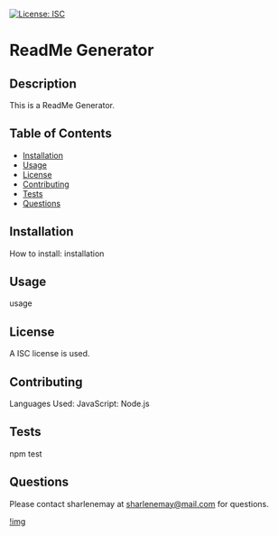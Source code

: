 
  
  [![License: ISC](https://img.shields.io/badge/License-ISC-blue.svg)](https://opensource.org/licenses/ISC)
  # ReadMe Generator
  
  ## Description
  
  This is a ReadMe Generator.
  
  ## Table of Contents
  * [Installation](#installation)
  * [Usage](#usage)
  * [License](#license)
  * [Contributing](#contributing)
  * [Tests](#tests)
  * [Questions](#questions)
  
  ## Installation
  
  How to install: installation
  
  ## Usage
  
  usage
  
  ## License
  
  A ISC license is used.
  
  ## Contributing
  
  Languages Used: JavaScript: Node.js
  
  ## Tests
  
  npm test
  
  ## Questions
  
  Please contact sharlenemay at sharlenemay@mail.com for questions. 

  [!img]()
  
  
